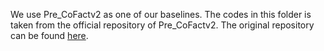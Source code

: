 We use Pre_CoFactv2 as one of our baselines. The codes in this folder is taken from the official repository 
of Pre_CoFactv2. The original repository can be found [here](https://github.com/wwweiwei/Pre-CoFactv2-AAAI-2023).